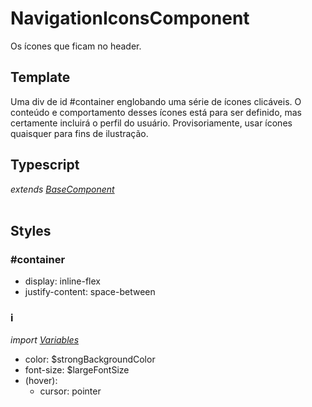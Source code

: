 # NavigationIconsComponent
Os ícones que ficam no header.
## Template
Uma div de id #container englobando uma série de ícones clicáveis. O conteúdo e comportamento desses ícones está para ser definido, mas certamente incluirá o perfil do usuário. Provisoriamente, usar ícones quaisquer para fins de ilustração.
## Typescript
*extends [BaseComponent](/Docs/src/app/components/BaseComponent.md)*<br><br>
## Styles
### \#container
- display: inline-flex
- justify-content: space-between
### i
*import [Variables](/Docs/src/Variables.md)*
- color: $strongBackgroundColor
- font-size: $largeFontSize
- (hover): 
    - cursor: pointer